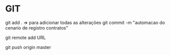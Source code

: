 

# GIT

git add . => para adicionar todas as alterações
git commit -m "automacao do cenario de registro contratos"

git remote add URL

git push origin master